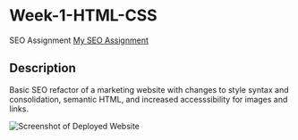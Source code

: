 # Week-1-HTML-CSS
SEO Assignment
[My SEO Assignment](https://m0bynick.github.io/Week-1-HTML-CSS/)

## Description
Basic SEO refactor of a marketing website with changes to style syntax and consolidation, semantic HTML, and increased accesssibility for images and links.

![Screenshot of Deployed Website](/images/digital-marketing-meeting.jpg)

